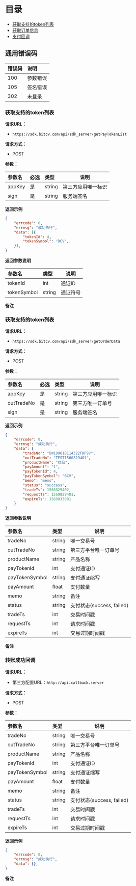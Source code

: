 # 目录

- [获取支持的token列表](#退出登录)
- [获取订单信息](#获取订单信息)
- [支付回调](#支付回调)

## 通用错误码

|错误码|说明|
|:-----|:---|
|100|参数错误|
|105|签名错误|
|302|未登录|


### 获取支持的token列表
**请求URL：** 
- ` https://sdk.bitcv.com/api/sdk_server/getPayTokenList `

**请求方式：**
- POST 

**参数：** 

|参数名|必选|类型|说明|
|:-----|:---|:---|----|
|appKey|是|string|第三方应用唯一标识|
|sign|是|string|服务端签名|

**返回示例**
```JSON
{
    "errcode": 0,
    "errmsg": "成功执行",
    "data": [{
        "tokenId": 4,
        "tokenSymbol": "BCV",
    }],
}
```

**返回参数说明** 

|参数名|类型|说明|
|:-----|:---|----|
|tokenId|int|通证ID|
|tokenSymbol|string|通证符号|

**备注** 

### 获取支持的token列表
**请求URL：** 
- ` https://sdk.bitcv.com/api/sdk_server/getOrderData `

**请求方式：**
- POST 

**参数：** 

|参数名|必选|类型|说明|
|:-----|:---|:---|----|
|appKey|是|string|第三方应用唯一标识|
|outTradeNo|是|string|第三方唯一订单号|
|sign|是|string|服务端签名|

**返回示例**
```JSON
{
    "errcode": 0,
    "errmsg": "成功执行",
    "data": {
        "tradeNo": "BW190618114322FDF9V",
        "outTradeNo": "TEST1560829401",
        "productName": "商品",
        "payAmount": "1",
        "payTokenId": 4,
        "payTokenSymbol": "BCV",
        "memo": "memo",
        "status": "success",
        "tradeTs": 1560829402,
        "requestTs": 1560829401,
        "expireTs": 1560833001
    }
}
```

**返回参数说明** 

|参数名|类型|说明|
|:-----|:---|----|
|tradeNo|string|唯一交易号|
|outTradeNo|string|第三方平台唯一订单号|
|productName|string|产品名称|
|payTokenId|int|支付通证ID|
|payTokenSymbol|string|支付通证缩写|
|payAmount|float|支付数量|
|memo|string|备注|
|status|string|支付状态(success, failed)|
|tradeTs|int|交易时间戳|
|requestTs|int|请求时间戳|
|expireTs|int|交易过期时间戳|

**备注** 

### 转账成功回调
**请求URL：** 
- 第三方配置URL：`http://api.callback.server`

**请求方式：**
- POST 

**参数：** 

|参数名|类型|说明|
|:----|:--|----|
|tradeNo|string|唯一交易号|
|outTradeNo|string|第三方平台唯一订单号|
|productName|string|产品名称|
|payTokenId|int|支付通证ID|
|payTokenSymbol|string|支付通证缩写|
|payAmount|float|支付数量|
|memo|string|备注|
|status|string|支付状态(success, failed)|
|tradeTs|int|交易时间戳|
|requestTs|int|请求时间戳|
|expireTs|int|交易过期时间戳|

**返回示例**
```JSON
{
    "errcode": 0,
    "errmsg": "成功执行",
    "data": {},
}
```
**备注** 

